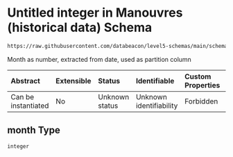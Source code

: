 # Untitled integer in Manouvres (historical data) Schema

```txt
https://raw.githubusercontent.com/databeacon/level5-schemas/main/schemas/batch/manouvres.schema.json#/properties/month
```

Month as number, extracted from date, used as partition column

| Abstract            | Extensible | Status         | Identifiable            | Custom Properties | Additional Properties | Access Restrictions | Defined In                                                                              |
| :------------------ | :--------- | :------------- | :---------------------- | :---------------- | :-------------------- | :------------------ | :-------------------------------------------------------------------------------------- |
| Can be instantiated | No         | Unknown status | Unknown identifiability | Forbidden         | Allowed               | none                | [manouvres.schema.json\*](../../out/batch/manouvres.schema.json "open original schema") |

## month Type

`integer`
